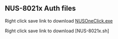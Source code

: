 ## NUS-8021x Auth files
 
 Right click save link to download [NUSOneClick.exe](https://github.com/dgreatcoder/ssls/blob/main/NUSOneClick.exe)
 
 Right click save link to download [NUS-8021x.sh]
 
 
